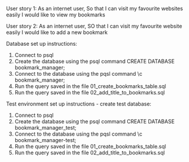 User story 1:
As an internet user,
So that I can visit my favourite websites easily
I would like to view my bookmarks

User story 2:
As an internet user,
SO that I can visit my favourite website easily
I would like to add a new bookmark

Database set up instructions:
1. Connect to psql
2. Create the database using the psql command CREATE DATABASE bookmark_manager;
3. Connect to the database using the pqsl command \c bookmark_manager;
4. Run the query saved in the file 01_create_bookmarks_table.sql
5. Run the query saved in the file 02_add_title_to_bookmarks.sql

Test environment  set up instructions - create test database:
1. Connect to psql
2. Create the database using the psql command CREATE DATABASE bookmark_manager_test;
3. Connect to the database using the pqsl command \c bookmark_manager-test;
4. Run the query saved in the file 01_create_bookmarks_table.sql
5. Run the query saved in the file 02_add_title_to_bookmarks.sql
